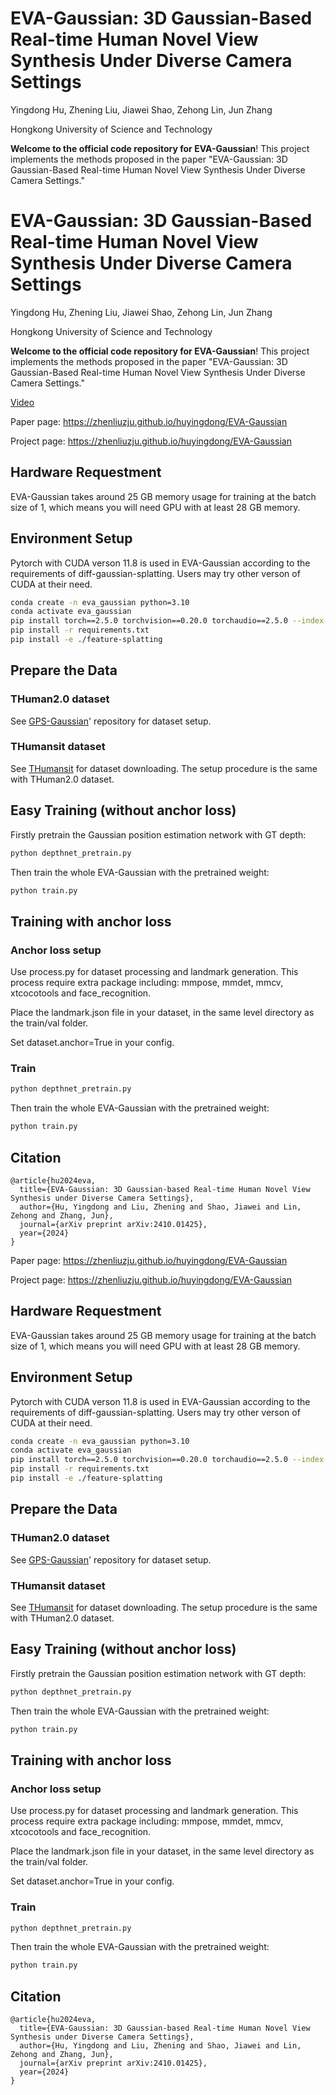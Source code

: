 # EVA-Gaussian: 3D Gaussian-Based Real-time Human Novel View Synthesis Under Diverse Camera Settings
Yingdong Hu, Zhening Liu, Jiawei Shao, Zehong Lin, Jun Zhang

Hongkong University of Science and Technology

**Welcome to the official code repository for EVA-Gaussian**! This project implements the methods proposed in the paper "EVA-Gaussian: 3D Gaussian-Based Real-time Human Novel View Synthesis Under Diverse Camera Settings."


# EVA-Gaussian: 3D Gaussian-Based Real-time Human Novel View Synthesis Under Diverse Camera Settings
Yingdong Hu, Zhening Liu, Jiawei Shao, Zehong Lin, Jun Zhang

Hongkong University of Science and Technology

**Welcome to the official code repository for EVA-Gaussian**! This project implements the methods proposed in the paper "EVA-Gaussian: 3D Gaussian-Based Real-time Human Novel View Synthesis Under Diverse Camera Settings."

[Video](https://www.bilibili.com/video/BV1SBmBYEEQF/?spm_id_from=333.999.0.0&vd_source=a8e75db414b53dbeb2e224535e04af88)



Paper page: https://zhenliuzju.github.io/huyingdong/EVA-Gaussian

Project page: https://zhenliuzju.github.io/huyingdong/EVA-Gaussian

## Hardware Requestment

EVA-Gaussian takes around 25 GB memory usage for training at the batch size of 1, which means you will need GPU with at least 28 GB memory.

## Environment Setup
Pytorch with CUDA verson 11.8 is used in EVA-Gaussian according to the requirements of diff-gaussian-splatting. Users may try other verson of CUDA at their need.

```bash
conda create -n eva_gaussian python=3.10
conda activate eva_gaussian
pip install torch==2.5.0 torchvision==0.20.0 torchaudio==2.5.0 --index-url https://download.pytorch.org/whl/cu118
pip install -r requirements.txt
pip install -e ./feature-splatting
```

## Prepare the Data

### THuman2.0 dataset
See [GPS-Gaussian](https://github.com/aipixel/GPS-Gaussian/blob/main/prepare_data/MAKE_DATA.md)' repository for dataset setup.

### THumansit dataset
See [THumansit](https://github.com/jiajunzhang16/ins-hoi) for dataset downloading. The setup procedure is the same with THuman2.0 dataset.

## Easy Training (without anchor loss)

Firstly pretrain the Gaussian position estimation network with GT depth:

```bash
python depthnet_pretrain.py
```

Then train the whole EVA-Gaussian with the pretrained weight:

```bash
python train.py
```

## Training with anchor loss

### Anchor loss setup

Use process.py for dataset processing and landmark generation. This process require extra package including: mmpose, mmdet, mmcv, xtcocotools and face_recognition.

Place the landmark.json file in your dataset, in the same level directory as the train/val folder.

Set dataset.anchor=True in your config.

### Train

```bash
python depthnet_pretrain.py
```

Then train the whole EVA-Gaussian with the pretrained weight:

```bash
python train.py
```

## Citation

```
@article{hu2024eva,
  title={EVA-Gaussian: 3D Gaussian-based Real-time Human Novel View Synthesis under Diverse Camera Settings},
  author={Hu, Yingdong and Liu, Zhening and Shao, Jiawei and Lin, Zehong and Zhang, Jun},
  journal={arXiv preprint arXiv:2410.01425},
  year={2024}
}
```


Paper page: https://zhenliuzju.github.io/huyingdong/EVA-Gaussian

Project page: https://zhenliuzju.github.io/huyingdong/EVA-Gaussian

## Hardware Requestment

EVA-Gaussian takes around 25 GB memory usage for training at the batch size of 1, which means you will need GPU with at least 28 GB memory.

## Environment Setup
Pytorch with CUDA verson 11.8 is used in EVA-Gaussian according to the requirements of diff-gaussian-splatting. Users may try other verson of CUDA at their need.

```bash
conda create -n eva_gaussian python=3.10
conda activate eva_gaussian
pip install torch==2.5.0 torchvision==0.20.0 torchaudio==2.5.0 --index-url https://download.pytorch.org/whl/cu118
pip install -r requirements.txt
pip install -e ./feature-splatting
```

## Prepare the Data

### THuman2.0 dataset
See [GPS-Gaussian](https://github.com/aipixel/GPS-Gaussian/blob/main/prepare_data/MAKE_DATA.md)' repository for dataset setup.

### THumansit dataset
See [THumansit](https://github.com/jiajunzhang16/ins-hoi) for dataset downloading. The setup procedure is the same with THuman2.0 dataset.

## Easy Training (without anchor loss)

Firstly pretrain the Gaussian position estimation network with GT depth:

```bash
python depthnet_pretrain.py
```

Then train the whole EVA-Gaussian with the pretrained weight:

```bash
python train.py
```

## Training with anchor loss

### Anchor loss setup

Use process.py for dataset processing and landmark generation. This process require extra package including: mmpose, mmdet, mmcv, xtcocotools and face_recognition.

Place the landmark.json file in your dataset, in the same level directory as the train/val folder.

Set dataset.anchor=True in your config.

### Train

```bash
python depthnet_pretrain.py
```

Then train the whole EVA-Gaussian with the pretrained weight:

```bash
python train.py
```

## Citation

```
@article{hu2024eva,
  title={EVA-Gaussian: 3D Gaussian-based Real-time Human Novel View Synthesis under Diverse Camera Settings},
  author={Hu, Yingdong and Liu, Zhening and Shao, Jiawei and Lin, Zehong and Zhang, Jun},
  journal={arXiv preprint arXiv:2410.01425},
  year={2024}
}
```